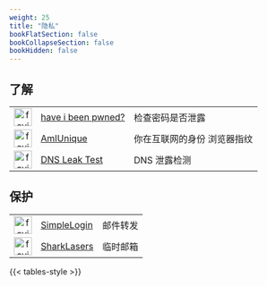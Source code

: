 ```yaml
---
weight: 25
title: "隐私"
bookFlatSection: false
bookCollapseSection: false
bookHidden: false
---
```





## 了解

|  |  |  |
| :----: | ---- | ---- |
| <img loading="lazy" width="32px" alt="favicon" src="https://favicon.im/haveibeenpwned.com"> | [have i been pwned?](https://haveibeenpwned.com/) | 检查密码是否泄露 |
| <img loading="lazy" width="32px" alt="favicon" src="https://favicon.im/amiunique.org"> | [AmIUnique](https://amiunique.org/) | 你在互联网的身份 浏览器指纹 |
| <img loading="lazy" width="32px" alt="favicon" src="https://favicon.im/dnsleaktest.org"> | [DNS Leak Test](https://dnsleaktest.org/dns-leak-test) | DNS 泄露检测 |

## 保护

|  |  |  |
| :----: | ---- | ---- |
| <img loading="lazy" width="32px" alt="favicon" src="https://favicon.im/combo.staticflickr.com"> | [SimpleLogin](https://www.flickr.com/) | 邮件转发 |
| <img loading="lazy" width="32px" alt="favicon" src="https://favicon.im/www.sharklasers.com"> | [SharkLasers](https://www.sharklasers.com/) | 临时邮箱 |

{{< tables-style >}}
